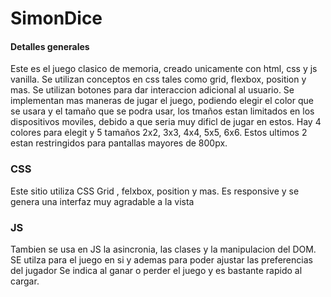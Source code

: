 # SimonDice
#### Detalles generales
Este es el juego clasico de memoria, creado unicamente con html, css y js vanilla. Se utilizan conceptos en css tales como grid, flexbox, position y mas.
Se utilizan botones para dar interaccion adicional al usuario. 
Se implementan mas maneras de jugar el juego, podiendo elegir el color que se usara y el tamaño que se podra usar, los tmaños estan limitados en los dispositivos moviles, debido a que seria muy dificl de jugar en estos. Hay 4 colores para elegit y 5 tamaños 2x2, 3x3, 4x4, 5x5, 6x6. Estos ultimos 2 estan restringidos para pantallas mayores de 800px.
### CSS 
Este sitio utiliza CSS Grid , felxbox, position y mas. Es responsive y se genera una interfaz muy agradable a la vista  
### JS
Tambien se usa en JS la asincronia, las clases y la manipulacion del DOM. SE utilza para el juego en si y ademas para poder ajustar las preferencias del jugador
Se indica al ganar o perder el juego y es bastante rapido al cargar. 
